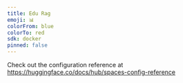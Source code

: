 ```yaml
---
title: Edu Rag
emoji: 📊
colorFrom: blue
colorTo: red
sdk: docker
pinned: false
---
```


Check out the configuration reference at https://huggingface.co/docs/hub/spaces-config-reference

